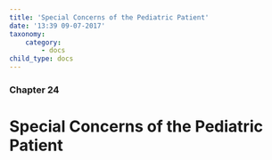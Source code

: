 ```yaml
---
title: 'Special Concerns of the Pediatric Patient'
date: '13:39 09-07-2017'
taxonomy:
    category:
        - docs
child_type: docs
---
```


### Chapter 24

# Special Concerns of the Pediatric Patient